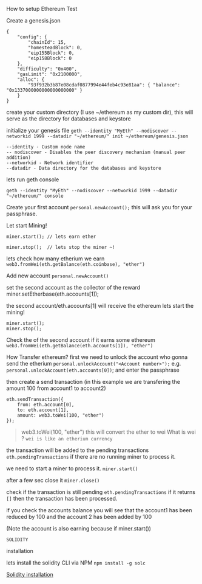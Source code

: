 How to setup Ethereum Test

Create a genesis.json
```
{
    "config": {
        "chainId": 15,
        "homesteadBlock": 0,
        "eip155Block": 0,
        "eip158Block": 0
    },
    "difficulty": "0x400",
    "gasLimit": "0x2100000",
    "alloc": {
        "93f932b3b87e08cdaf0877994e44feb4c93e81aa": { "balance": "0x1337000000000000000000" }     
    }
}
```

create your custom directory (I use ~/ethereum as my custom dir), this will serve as the directory for databases and keystore

initialize your genesis file
`geth --identity "MyEth" --nodiscover --networkid 1999 --datadir "~/ethereum/" init ~/ethereum/genesis.json`

```
--identity - Custom node name
-- nodiscover - Disables the peer discovery mechanism (manual peer addition)
--networkid - Network identifier
--datadir - Data directory for the databases and keystore
```


lets run geth console
```
geth --identity "MyEth" --nodiscover --networkid 1999 --datadir "~/ethereum/" console
```

Create your first account
```personal.newAccount();```
this will ask you for your passphrase.


Let start Mining!

```miner.start(); // lets earn ether```

```miner.stop();  // lets stop the miner ~!```

lets check how many etherium we earn
`web3.fromWei(eth.getBalance(eth.coinbase), "ether")`

Add new account
`personal.newAccount()`

set the second account as the collector of the reward
miner.setEtherbase(eth.accounts[1]);

the second account/eth.accounts[1] will receive the ethereum
lets start the mining!
```
miner.start();
miner.stop();
```


Check the of the second account if it earns some ethereum
`web3.fromWei(eth.getBalance(eth.accounts[1]), "ether")`


How Transfer ethereum?
first we need to unlock the account who gonna send the etherium
`personal.unlockAccount("<Account number>");` e.g. `personal.unlockAccount(eth.accounts[0])`;
and enter the passphrase

then create a send transaction
(in this example we are transfering the amount 100 from account1 to account2)
```
eth.sendTransaction({
	from: eth.account[0],
	to: eth.account[1],
	amount: web3.toWei(100, "ether")
});
```

> web3.toWei(100, "ether")
this will convert the ether to wei
What is wei ? `wei is like an etherium currency`

the transaction will be added to the pending transactions
`eth.pendingTransactions` if there are no running miner to process it.

we need to start a miner to process it.
`miner.start()`

after a few sec close it
`miner.close()` 

check if the transaction is still pending
`eth.pendingTransactions` if it returns `[]`
then the transaction has been processed.

if you check the accounts balance
you will see that the account1 has been reduced by 100
and the account 2 has been added by 100

(Note the account is also earning because if miner.start())




`SOLIDITY`

installation

lets install the solidity CLI via NPM
`npm install -g solc`

[Solidity installation](http://solidity.readthedocs.io/en/develop/installing-solidity.html)
